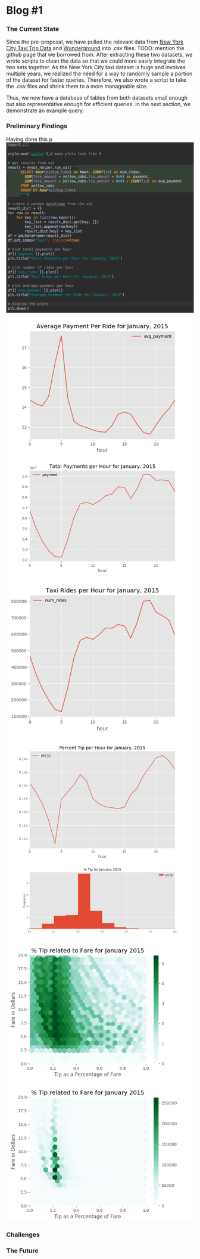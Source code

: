 # Blog #1


### The Current State
Since the pre-proposal, we have pulled the relevant data from [New York City Taxi Trip Data](http://www.nyc.gov/html/tlc/html/about/trip_record_data.shtml) and [Wunderground](https://www.wunderground.com/weather/api/) into .csv files.  TODO: mention the github page that we borrowed from. After extracting these two datasets, we wrote scripts to clean the data so that we could more easily integrate the two sets together. As the New York City taxi dataset is huge and involves multiple years, we realized the need for a way to randomly sample a portion of the dataset for faster queries. Therefore, we also wrote a script to take the .csv files and shrink them to a more manageable size.

Thus, we now have a database of tables from both datasets small enough but also representative enough for efficient queries. In the next section, we demonstrate an example query.

### Preliminary Findings
Having done this p
![Image of SQL Query](/imgs/screenshot1.png)
![Average payment](/imgs/average_payment.png)
![Payments per hour](/imgs/payments_per_hour.png)
![Rides per hour](/imgs/rides_per_hour.png)
![Percent tip per hour](/imgs/pct_tip_per_hour.png)
![Percent tip per hour](/imgs/percent_tip_720.png)
![Tips percent of fare1](/imgs/tip_percentage_related_to_fare.png)
![Tips percent of fare2](/imgs/tips_percent_of_fare.png)




### Challenges

### The Future

